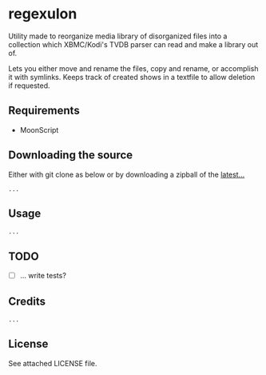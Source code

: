 regexulon
=================================

Utility made to reorganize media library of disorganized files into a collection which XBMC/Kodi's TVDB parser can read and make a library out of.

Lets you either move and rename the files, copy and rename, or accomplish it with symlinks.
Keeps track of created shows in a textfile to allow deletion if requested.


Requirements
------------

* MoonScript

Downloading the source
------------
Either with git clone as below or by downloading a zipball of the [latest...]()
		
	...

Usage
------------

	...

TODO
------------

 - [ ] ... write tests?

Credits
------------

	...

License
------------
See attached LICENSE file.

